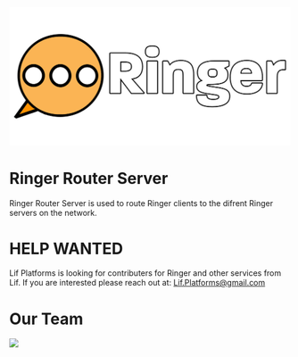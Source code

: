 ![Ringer Logo](https://github.com/Lif-Platforms/Ringer-Client-Windows/blob/main/.github/Ringerlogo.png)
# Ringer Router Server
Ringer Router Server is used to route Ringer clients to the difrent Ringer servers on the network. 

# HELP WANTED
Lif Platforms is looking for contributers for Ringer and other services from Lif. If you are interested please reach out at: Lif.Platforms@gmail.com

#  Our Team 
<img src="https://avatars.githubusercontent.com/u/90008321?s=64&v=4"/>
